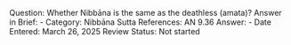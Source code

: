Question: Whether Nibbāna is the same as the deathless (amata)?
Answer in Brief: -
 Category: Nibbāna
Sutta References: AN 9.36
Answer: -
Date Entered: March 26, 2025
Review Status: Not started